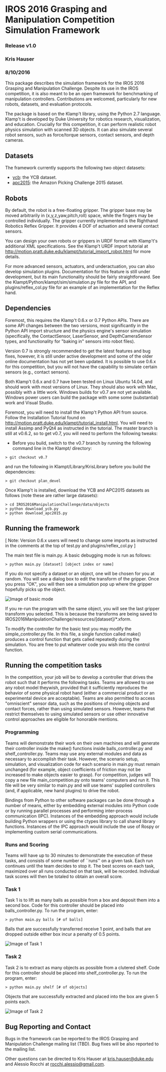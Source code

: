 # IROS 2016 Grasping and Manipulation Competition Simulation Framework #
### Release v1.0 ###
### Kris Hauser ###
### 8/10/2016 ###

This package describes the simulation framework for the IROS 2016 Grasping and Manipulation
Challenge.  Despite its use in the IROS competition, it is also meant to be an open framework
for benchmarking of manipulation controllers.  Contributions are welcomed, particularly for
new robots, datasets, and evaluation protocols.

The package is based on the Klamp't library, using the Python 2.7 language.  Klamp't is developed
by Duke University for robotics research, visualization, and education.  Crucially for
this competition, it can perform realistic robot physics simulation with scanned 3D objects.
It can also simulate several robot sensors, such as force/torque sensors, contact sensors, and depth
cameras.


## Datasets ##

The framework currently supports the following two object datasets:
- [ycb](http://rll.eecs.berkeley.edu/ycb/): the YCB dataset.
- [apc2015](http://rll.berkeley.edu/amazon_picking_challenge/): the Amazon Picking Challenge 2015 dataset.


## Robots ##

By default, the robot is a free-floating gripper.  The gripper base may be moved arbitrarily in
(x,y,z,yaw,pitch,roll) space, while the fingers may be controlled individually.  The gripper currently
implemented is the Righthand Robotics Reflex Gripper.  It provides 4 DOF of actuation and several
contact sensors.

You can design your own robots or grippers in URDF format with Klamp't's additional XML specifications.
See the Klamp't URDF import tutorial at
http://motion.pratt.duke.edu/klampt/tutorial_import_robot.html for more details.

For more advanced sensors, actuators, and underactuation, you can also develop simulation plugins.
Documentation for this feature is still under development, but its main functionality should be fairly
straightforward.  See the Klampt/Python/klampt/sim/simulation.py file for the API, and plugins/reflex_col.py
file for an example of an implementation for the Reflex hand.


## Dependencies ##

Foremost, this requires the Klamp't 0.6.x or 0.7 Python APIs.  There are some API changes between 
the two versions, most significantly in the Python API import structure and the physics engine's sensor
simulation (specifically, the ContactSensor, LaserSensor, and DepthCameraSensor types, and functionality
for "baking in" sensors into robot files). 

Version 0.7 is strongly recommended to get the latest features and bug fixes, however, it is still
under active development and some of the older online documentation has not yet been updated.
It is possible to use 0.6.x for this competition, but you will not have the capability to simulate certain
sensors (e.g., contact sensors).

Both Klamp't 0.6.x and 0.7 have been tested on Linux Ubuntu 14.04, and should work with most versions
of Linux.  They should also work with Mac, possibly with a little work.  Windows builds for v0.7 are
not yet available.  Windows power users can build the package with some some (substantial) work and
Visual Studio.

Foremost, you will need to install the Klamp't Python API from source.  Follow the Installation 
Tutorial found on http://motion.pratt.duke.edu/klampt/tutorial_install.html.  You will need to install
Assimp and PyQt4 as instructed in the tutorial.  The master branch is still at v0.6.2, so to get
v0.7, you will need to perform the following tweaks:
- Before you build, switch to the v0.7 branch by running the following command line in the
  Klampt/ directory:
~~~~~~~~~~~~~~~~~~~~~~~~~~~~~~~~~~~~~~~~~~~~~~~~~~~~~~~~~~~~~~~~~
> git checkout v0.7
~~~~~~~~~~~~~~~~~~~~~~~~~~~~~~~~~~~~~~~~~~~~~~~~~~~~~~~~~~~~~~~~~
  and run the following in Klampt/Library/KrisLibrary before you build the dependencies:
~~~~~~~~~~~~~~~~~~~~~~~~~~~~~~~~~~~~~~~~~~~~~~~~~~~~~~~~~~~~~~~~~
> git checkout plan_devel
~~~~~~~~~~~~~~~~~~~~~~~~~~~~~~~~~~~~~~~~~~~~~~~~~~~~~~~~~~~~~~~~~

Once Klamp't is installed, download the YCB and APC2015 datasets as follows (note these
are rather large datasets):

~~~~~~~~~~~~~~~~~~~~~~~~~~~~~~~~~~~~~~~~~~~~~~~~~~~~~~~~~
> cd IROS2016ManipulationChallenge/data/objects
> python download_ycb.py
> python download_apc2015.py
~~~~~~~~~~~~~~~~~~~~~~~~~~~~~~~~~~~~~~~~~~~~~~~~~~~~~~~~~


## Running the framework ##

[ Note: Version 0.6.x users will need to change some imports as instructed in the comments at the
 top of test.py and plugins/reflex_col.py ]

The main test file is main.py.  A basic debugging mode is run as follows:

~~~~~~~~~~~~~~~~~~~~~~~~~~~~~~~~~~~~~~~~~~~~~~~~~~~~~~~~~
> python main.py [dataset] [object index or name]
~~~~~~~~~~~~~~~~~~~~~~~~~~~~~~~~~~~~~~~~~~~~~~~~~~~~~~~~~

If you do not specify a dataset or an object, one will be chosen for you at random.
You will see a dialog box to edit the transform of the gripper.  Once you press "OK",
you will then see a simulation pop up where the gripper hopefully picks up the object.

![Image of basic mode](https://github.com/krishauser/IROS2016ManipulationChallenge/blob/master/images/basic.png "Image of basic mode")


If you re-run the program with the same object, you will see the last gripper transform
you selected.  This is because the transforms are being saved to
IROS2016ManipulationChallenge/resources/[dataset]/*.xform.

To modify the controller for the basic test you may modify the simple_controller.py
file.  In this file, a single function called make() produces a control function that
gets called repeatedly during the simulation.  You are free to put whatever code you wish
into the control function. 



## Running the competition tasks ##

In the competition, your job will be to develop a controller that drives the robot such that
it performs the following tasks.  Teams are allowed to use any robot model theywish, provided
that it sufficiently reproduces the behavior of some physical robot hand (either a commercial
product or an experimental device are acceptable).  Teams are also permitted to access
"omniscient" sensor data, such as the positions of moving objects and contact forces, rather
than using simulated sensors.  However, teams that restrict themselves to using simulated
sensors or use other innovative control approaches are eligible for honorable mentions.

### Programming ###

Teams will demonstrate their work on their own machines and will generate their
controller inside the make() functions inside balls_controller.py and shelf_controller.py. 
Teams may use any external modules and data as necessary to accomplish their task.  However,
the scenario setup, simulation, and visualization code for each scenario in main.py must
remain unchanged (for example, object coefficients of friction may not be increased to make
objects easier to grasp).  For competition, judges will copy a new file main_competition.py
onto teams' computers and run it.  This file will be very similar to main.py and will use
teams' supplied controllers (and, if applicable, new hand plugins) to drive the robot. 

Bindings from Python to other software packages can be done through a number of means, either by 
embedding external modules into Python code or by running parallel processes and performing
inter-process communication (IPC).  Instances of the embedding approach would include building Python
wrappers or using the ctypes library to call shared library functions.  Instances of the IPC approach
would include the use of Rospy or implementing custom serial communications.

### Runs and Scoring ###

Teams will have up to 30 minutes to demonstrate the execution of these tasks, and consists of
some number of ``runs'' on a given task.  Each run continues until the team decides to stop it. 
The best scores on each task, maximized over all runs conducted on that task, will be recorded.
Individual task scores will then be totaled to obtain an overall score.


### Task 1 ###

Task 1 is to lift as many balls as possible from a box and deposit them into a second box. 
Code for this controller should be placed into balls_controller.py.  To run the program, enter:
~~~~~~~~~~~~~~~~~~~~~~~~~~~~~~~~~~~~~~~~~~~~~~~~~~~~~~~~~
> python main.py balls [# of balls]
~~~~~~~~~~~~~~~~~~~~~~~~~~~~~~~~~~~~~~~~~~~~~~~~~~~~~~~~~

Balls that are successfully transferred receive 1 point, and balls that are dropped outside
either box incur a penalty of 0.5 points. 

![Image of Task 1](https://github.com/krishauser/IROS2016ManipulationChallenge/blob/master/images/balls.png "Image of balls mode")

### Task 2 ###

Task 2 is to extract as many objects as possible from a clutered shelf.
Code for this controller should be placed into shelf_controller.py.  To run the program, enter:
~~~~~~~~~~~~~~~~~~~~~~~~~~~~~~~~~~~~~~~~~~~~~~~~~~~~~~~~~
> python main.py shelf [# of objects]
~~~~~~~~~~~~~~~~~~~~~~~~~~~~~~~~~~~~~~~~~~~~~~~~~~~~~~~~~

Objects that are successfully extracted and placed into the box are given 5 points each.

![Image of Task 2](https://github.com/krishauser/IROS2016ManipulationChallenge/blob/master/images/shelf.png "Image of shelf mode")


## Bug Reporting and Contact ##

Bugs in the framework can be reported to the IROS Grasping and Manipulation Challenge mailing
list (TBD).  Bug fixes will be also reported to the mailing list.

Other questions can be directed to Kris Hauser at kris.hauser@duke.edu and Alessio Rocchi at
rocchi.alessio@gmail.com.
